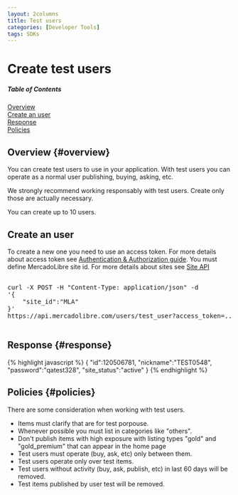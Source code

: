 ```yaml
---
layout: 2columns
title: Test users
categories: [Developer Tools]
tags: SDKs
---
```


# Create test users

<div class="contents">
  <h5>Table of Contents</h5>
  <dl>
    <dt><a href="javascript:void(0)" onClick="goToByScroll('overview')">Overview</a></dt>
    <dt><a href="javascript:void(0)" onClick="goToByScroll('create-user')">Create an user</a></dt>
    <dt><a href="javascript:void(0)" onClick="goToByScroll('response')">Response</a></dt>
    <dt><a href="javascript:void(0)" onClick="goToByScroll('Policies')">Policies</a></dt>
  </dl>
</div>

## Overview {#overview}

You can create test users to use in your application. With test users you can operate as a normal user publishing, buying, asking, etc. 

We strongly recommend working responsably with test users. Create only those are actually necessary.  

You can create up to 10 users.

## Create an user 

To create a new one you need to use an access token. For more details about access token see [Authentication &amp; Authorization guide](/authentication-and-authorization). You must define MercadoLibre site id. For more details about sites see [Site API](https://api.mercadolibre.com/sites)

<pre class="terminal">

curl -X POST -H "Content-Type: application/json" -d
'{
 	"site_id":"MLA"
}'
https://api.mercadolibre.com/users/test_user?access_token=...

</pre>

## Response {#response}

{% highlight javascript %}
{
	"id":120506781,
	"nickname":"TEST0548",
	"password":"qatest328",
	"site_status":"active"
}
{% endhighlight %}

## Policies {#policies}

There are some consideration when working with test users.

<ul class="ch-list parameters">
	<li>Items must clarify that are for test porpouse. </li>
	<li>Whenever possible you must list in categories like "others". </li>
	<li>Don't publish items with high exposure with listing types "gold" and "gold_premium" that can appear in the home page</li>
	<li>Test users must operate (buy, ask, etc) only between them.</li>
	<li>Test users operate only over test items.</li>
	<li>Test users without activity (buy, ask, publish, etc) in last 60 days will be removed.</li>
	<li>Test items published by user test will be removed.</li>
</ul>




